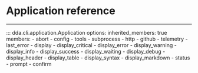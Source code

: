 # Application reference

-----

::: dda.cli.application.Application
    options:
      inherited_members: true
      members:
      - abort
      - config
      - tools
      - subprocess
      - http
      - github
      - telemetry
      - last_error
      - display
      - display_critical
      - display_error
      - display_warning
      - display_info
      - display_success
      - display_waiting
      - display_debug
      - display_header
      - display_table
      - display_syntax
      - display_markdown
      - status
      - prompt
      - confirm
